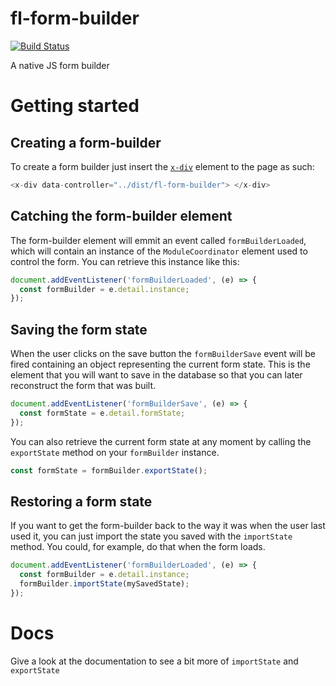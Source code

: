 # fl-form-builder
[![Build Status](https://travis-ci.org/fourlabsldn/fl-multi-calendar.svg?branch=master)](https://travis-ci.org/fourlabsldn/fl-multi-calendar)

A native JS form builder

# Getting started
## Creating a form-builder
To create a form builder just insert the [`x-div`](https://github.com/fourlabsldn/x-div) element to the page as such:

``` javascript
<x-div data-controller="../dist/fl-form-builder"> </x-div>
```

## Catching the form-builder element
The form-builder element will emmit an event called `formBuilderLoaded`, which will contain an instance of the `ModuleCoordinator` element used to control the form. You can retrieve this instance like this:

``` javascript
document.addEventListener('formBuilderLoaded', (e) => {
  const formBuilder = e.detail.instance;
});
```

## Saving the form state
When the user clicks on the save button the `formBuilderSave` event will be fired containing an object representing the current form state. This is the element that you will want to save in the database so that you can later reconstruct the form that was built.

``` javascript
document.addEventListener('formBuilderSave', (e) => {
  const formState = e.detail.formState;
});
```

You can also retrieve the current form state at any moment by calling the `exportState` method on your `formBuilder` instance.

``` javascript
const formState = formBuilder.exportState();
```

## Restoring a form state
If you want to get the form-builder back to the way it was when the user last used it, you can just import the state you saved with the `importState` method. You could, for example, do that when the form loads.

``` javascript
document.addEventListener('formBuilderLoaded', (e) => {
  const formBuilder = e.detail.instance;
  formBuilder.importState(mySavedState);
});
```

# Docs
Give a look at the documentation to see a bit more of `importState` and `exportState`
